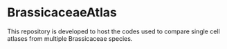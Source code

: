 # BrassicaceaeAtlas
This repository is developed to host the codes used to compare single cell atlases from multiple Brassicaceae species.
